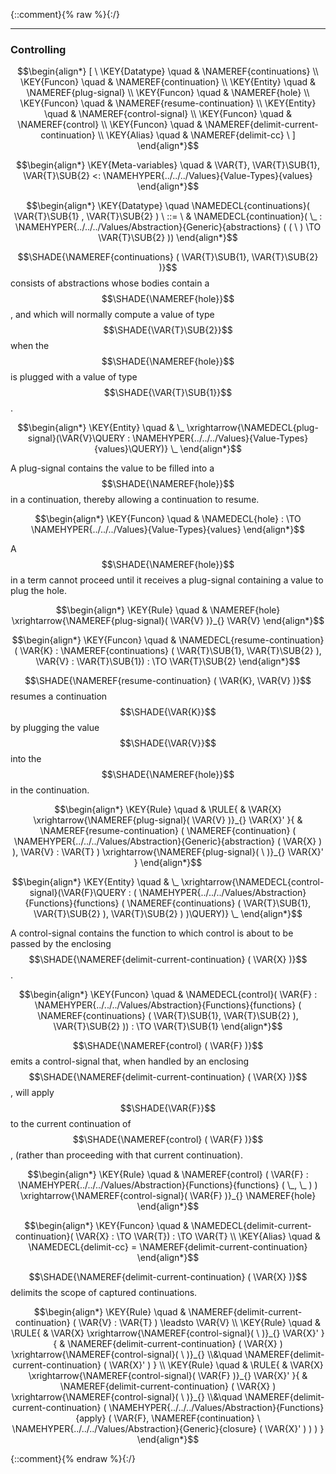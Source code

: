 {::comment}{% raw %}{:/}


----

### Controlling
               


$$\begin{align*}
  [ \
  \KEY{Datatype} \quad & \NAMEREF{continuations} \\
  \KEY{Funcon} \quad & \NAMEREF{continuation} \\
  \KEY{Entity} \quad & \NAMEREF{plug-signal} \\
  \KEY{Funcon} \quad & \NAMEREF{hole} \\
  \KEY{Funcon} \quad & \NAMEREF{resume-continuation} \\
  \KEY{Entity} \quad & \NAMEREF{control-signal} \\
  \KEY{Funcon} \quad & \NAMEREF{control} \\
  \KEY{Funcon} \quad & \NAMEREF{delimit-current-continuation} \\
  \KEY{Alias} \quad & \NAMEREF{delimit-cc}
  \ ]
\end{align*}$$

$$\begin{align*}
  \KEY{Meta-variables} \quad
  & \VAR{T}, \VAR{T}\SUB{1}, \VAR{T}\SUB{2} <: \NAMEHYPER{../../../Values}{Value-Types}{values}
\end{align*}$$

$$\begin{align*}
  \KEY{Datatype} \quad 
  \NAMEDECL{continuations}(
                     \VAR{T}\SUB{1} , \VAR{T}\SUB{2} ) 
  \ ::= \ & \NAMEDECL{continuation}(
                               \_ : \NAMEHYPER{../../../Values/Abstraction}{Generic}{abstractions}
                                         (  (   \  ) \TO \VAR{T}\SUB{2} ))
\end{align*}$$


  $$\SHADE{\NAMEREF{continuations}
           (  \VAR{T}\SUB{1}, 
                  \VAR{T}\SUB{2} )}$$ consists of abstractions whose bodies contain a $$\SHADE{\NAMEREF{hole}}$$,
  and which will normally compute a value of type $$\SHADE{\VAR{T}\SUB{2}}$$ when the $$\SHADE{\NAMEREF{hole}}$$ is plugged
  with a value of type $$\SHADE{\VAR{T}\SUB{1}}$$.


$$\begin{align*}
  \KEY{Entity} \quad
  & \_ \xrightarrow{\NAMEDECL{plug-signal}(\VAR{V}\QUERY : \NAMEHYPER{../../../Values}{Value-Types}{values}\QUERY)} \_
\end{align*}$$


   A plug-signal contains the value to be filled into a $$\SHADE{\NAMEREF{hole}}$$ in a continuation,
   thereby allowing a continuation to resume.


$$\begin{align*}
  \KEY{Funcon} \quad
  & \NAMEDECL{hole} 
    :  \TO \NAMEHYPER{../../../Values}{Value-Types}{values} 
\end{align*}$$


  A $$\SHADE{\NAMEREF{hole}}$$ in a term cannot proceed until it receives a plug-signal
  containing a value to plug the hole.


$$\begin{align*}
  \KEY{Rule} \quad
    &  \NAMEREF{hole} \xrightarrow{\NAMEREF{plug-signal}(  \VAR{V} )}_{} 
        \VAR{V}
\end{align*}$$

$$\begin{align*}
  \KEY{Funcon} \quad
  & \NAMEDECL{resume-continuation}(
                       \VAR{K} : \NAMEREF{continuations}
                                 (  \VAR{T}\SUB{1}, 
                                        \VAR{T}\SUB{2} ), \VAR{V} : \VAR{T}\SUB{1}) 
    :  \TO \VAR{T}\SUB{2} 
\end{align*}$$


 $$\SHADE{\NAMEREF{resume-continuation}
           (  \VAR{K}, 
                  \VAR{V} )}$$ resumes a continuation $$\SHADE{\VAR{K}}$$ by plugging the value
 $$\SHADE{\VAR{V}}$$ into the $$\SHADE{\NAMEREF{hole}}$$ in the continuation.


$$\begin{align*}
  \KEY{Rule} \quad
    & \RULE{
      &  \VAR{X} \xrightarrow{\NAMEREF{plug-signal}(  \VAR{V} )}_{} 
          \VAR{X}'
      }{
      &  \NAMEREF{resume-continuation}
                      (  \NAMEREF{continuation}
                              (  \NAMEHYPER{../../../Values/Abstraction}{Generic}{abstraction}
                                      (  \VAR{X} ) ), 
                             \VAR{V} : \VAR{T} ) \xrightarrow{\NAMEREF{plug-signal}(   \  )}_{} 
          \VAR{X}'
      }
\end{align*}$$

$$\begin{align*}
  \KEY{Entity} \quad
  & \_ \xrightarrow{\NAMEDECL{control-signal}(\VAR{F}\QUERY : (  \NAMEHYPER{../../../Values/Abstraction}{Functions}{functions}
                                                                      (  \NAMEREF{continuations}
                                                                              (  \VAR{T}\SUB{1}, 
                                                                                     \VAR{T}\SUB{2} ), 
                                                                             \VAR{T}\SUB{2} ) )\QUERY)} \_
\end{align*}$$


   A control-signal contains the function to which control is about to be passed
   by the enclosing $$\SHADE{\NAMEREF{delimit-current-continuation}
           (  \VAR{X} )}$$.


$$\begin{align*}
  \KEY{Funcon} \quad
  & \NAMEDECL{control}(
                       \VAR{F} : \NAMEHYPER{../../../Values/Abstraction}{Functions}{functions}
                                 (  \NAMEREF{continuations}
                                         (  \VAR{T}\SUB{1}, 
                                                \VAR{T}\SUB{2} ), 
                                        \VAR{T}\SUB{2} )) 
    :  \TO \VAR{T}\SUB{1} 
\end{align*}$$


  $$\SHADE{\NAMEREF{control}
           (  \VAR{F} )}$$ emits a control-signal that, when handled by an enclosing
  $$\SHADE{\NAMEREF{delimit-current-continuation}
           (  \VAR{X} )}$$, will apply $$\SHADE{\VAR{F}}$$ to the current continuation of
  $$\SHADE{\NAMEREF{control}
           (  \VAR{F} )}$$, (rather than proceeding with that current continuation).


$$\begin{align*}
  \KEY{Rule} \quad
    &  \NAMEREF{control}
                    (  \VAR{F} : \NAMEHYPER{../../../Values/Abstraction}{Functions}{functions}
                                      (  \_, 
                                             \_ ) ) \xrightarrow{\NAMEREF{control-signal}(  \VAR{F} )}_{} 
        \NAMEREF{hole}
\end{align*}$$

$$\begin{align*}
  \KEY{Funcon} \quad
  & \NAMEDECL{delimit-current-continuation}(
                       \VAR{X} :  \TO \VAR{T}) 
    :  \TO \VAR{T} 
\\
  \KEY{Alias} \quad
  & \NAMEDECL{delimit-cc} = \NAMEREF{delimit-current-continuation}
\end{align*}$$


  $$\SHADE{\NAMEREF{delimit-current-continuation}
           (  \VAR{X} )}$$ delimits the scope of captured continuations.


$$\begin{align*}
  \KEY{Rule} \quad
    & \NAMEREF{delimit-current-continuation}
        (  \VAR{V} : \VAR{T} ) \leadsto 
        \VAR{V}
\\
  \KEY{Rule} \quad
    & \RULE{
      &  \VAR{X} \xrightarrow{\NAMEREF{control-signal}(   \  )}_{} 
          \VAR{X}'
      }{
      &  \NAMEREF{delimit-current-continuation}
                      (  \VAR{X} ) \xrightarrow{\NAMEREF{control-signal}(   \  )}_{} \\&\quad
          \NAMEREF{delimit-current-continuation}
            (  \VAR{X}' )
      }
\\
  \KEY{Rule} \quad
    & \RULE{
      &  \VAR{X} \xrightarrow{\NAMEREF{control-signal}(  \VAR{F} )}_{} 
          \VAR{X}'
      }{
      &  \NAMEREF{delimit-current-continuation}
                      (  \VAR{X} ) \xrightarrow{\NAMEREF{control-signal}(   \  )}_{} \\&\quad
          \NAMEREF{delimit-current-continuation}
            (  \NAMEHYPER{../../../Values/Abstraction}{Functions}{apply}
                    (  \VAR{F}, 
                           \NAMEREF{continuation} \ 
                            \NAMEHYPER{../../../Values/Abstraction}{Generic}{closure}
                              (  \VAR{X}' ) ) )
      }
\end{align*}$$



[Funcons-beta]: /CBS-beta/math/Funcons-beta
  "FUNCONS-BETA"
[Unstable-Funcons-beta]: /CBS-beta/math/Unstable-Funcons-beta
  "UNSTABLE-FUNCONS-BETA"
[Languages-beta]: /CBS-beta/math/Languages-beta
  "LANGUAGES-BETA"
[Unstable-Languages-beta]: /CBS-beta/math/Unstable-Languages-beta
  "UNSTABLE-LANGUAGES-BETA"
[CBS-beta]: /CBS-beta
  "CBS-BETA"
[Controlling.cbs]: https://github.com/plancomps/CBS-beta/blob/master/Funcons-beta/Computations/Abnormal/Controlling/Controlling.cbs
  "CBS SOURCE FILE ON GITHUB"
[PLAIN]: /CBS-beta/docs/Funcons-beta/Computations/Abnormal/Controlling
  "CBS SOURCE WEB PAGE"
 [PRETTY]: /CBS-beta/math/Funcons-beta/Computations/Abnormal/Controlling
  "CBS-KATEX WEB PAGE"
[PDF]: /CBS-beta/math/Funcons-beta/Computations/Abnormal/Controlling/Controlling.pdf
  "CBS-LATEX PDF FILE"
[PLanCompS Project]: https://plancomps.github.io
  "PROGRAMMING LANGUAGE COMPONENTS AND SPECIFICATIONS PROJECT HOME PAGE"
{::comment}{% endraw %}{:/}
